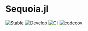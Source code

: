 # Sequoia.jl

[![Stable](https://img.shields.io/badge/docs-stable-blue.svg)](https://KeitaNakamura.github.io/Sequoia.jl/stable)
[![Develop](https://img.shields.io/badge/docs-dev-blue.svg)](https://KeitaNakamura.github.io/Sequoia.jl/dev)
[![CI](https://github.com/KeitaNakamura/Sequoia.jl/actions/workflows/CI.yml/badge.svg)](https://github.com/KeitaNakamura/Sequoia.jl/actions/workflows/CI.yml)
[![codecov](https://codecov.io/gh/KeitaNakamura/Sequoia.jl/graph/badge.svg?token=bD5urvSTeq)](https://codecov.io/gh/KeitaNakamura/Sequoia.jl)
